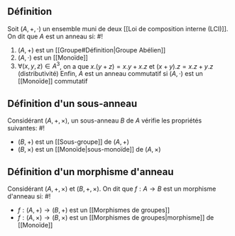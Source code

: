## Définition
Soit $(A, +, \cdot)$ un ensemble muni de deux [[Loi de composition interne (LCI)]]. On dit que $A$ est un anneau si: #!

1. $(A, +)$ est un [[Groupe#Définition|Groupe Abélien]]
2. $(A, \cdot)$ est un [[Monoïde]]
3. $\forall (x, y, z) \in A^3$, on a que $x.(y+z) = x.y + x.z$ et $(x+y).z = x.z + y.z$ (distributivité)
Enfin, $A$ est un anneau commutatif si $(A, \cdot)$ est un [[Monoïde]] commutatif
<!--ID: 1709990814867-->

## Définition d'un sous-anneau
Considérant $(A, +, \times)$, un sous-anneau $B$ de $A$ vérifie les propriétés suivantes: #!

- $(B, +)$ est un [[Sous-groupe]] de $(A, +)$
- $(B, \times)$ est un [[Monoïde|sous-monoïde]] de $(A, \times)$
<!--ID: 1709991334044-->


## Définition d'un morphisme d'anneau
Considérant $(A, +, \times)$ et $(B, +, \times)$. On dit que $f: A \to B$ est un morphisme d'anneau si: #!

- $f: (A, +) \to (B, +)$ est un [[Morphismes de groupes]]
- $f: (A, \times) \to (B, \times)$ est un [[Morphismes de groupes|morphisme]] de [[Monoïde]]
<!--ID: 1709991334051-->





